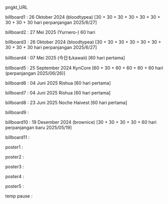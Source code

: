 pngkt_URL


billboard1 : 26 Oktober 2024 (bloodtypea) [30 + 30 + 30 + 30 + 30 + 30 + 30 + 30 + 30 hari perpanjangan 2025/6/27]

billboard2 : 27 Mei 2025 (Yurnero-) 60 hari

billboard3 : 26 Oktober 2024 (bloodtypea) [30 + 30 + 30 + 30 + 30 + 30 + 30 + 30 + 30 hari perpanjangan 2025/6/27]

billboard4 :  07 Mei 2025 (今日もkawaii) [60 hari pertama]

billboard5 : 25 September 2024 KynCore [60 + 30 + 60 + 60 + 60 + 60 hari (perpanjangan 2025/06/26)]

billboard6 : 04 Juni 2025 Rishua [60 hari pertama]

billboard7 : 04 Juni 2025 Rishua [60 hari pertama]

billboard8 : 23 Juni 2025 Noche Haivest [60 hari pertama]

billboard9 : 

billboard10 : 19 Desember 2024 (brownice) [30 + 30 + 30 + 30 + 60 hari perpanjangan baru 2025/05/19] 

billboard11 : 

poster1 :

poster2 :

poster3 : 

poster4 :

poster5 : 

temp pause : 
